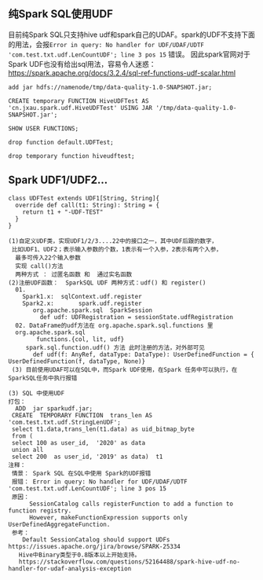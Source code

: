 ## 纯Spark SQL使用UDF
目前纯Spark SQL只支持hive udf和spark自己的UDAF。spark的UDF不支持下面的用法，会报`Error in query: No handler for UDF/UDAF/UDTF 'com.test.txt.udf.LenCountUDF'; line 3 pos 15`
错误。
因此spark官网对于Spark UDF也没有给出sql用法，容易令人迷惑：https://spark.apache.org/docs/3.2.4/sql-ref-functions-udf-scalar.html
```roomsql
add jar hdfs://namenode/tmp/data-quality-1.0-SNAPSHOT.jar;

CREATE temporary FUNCTION HiveUDFTest AS 'cn.jxau.spark.udf.HiveUDFTest' USING JAR '/tmp/data-quality-1.0-SNAPSHOT.jar';

SHOW USER FUNCTIONS;

drop function default.UDFTest;

drop temporary function hiveudftest;
```


## Spark UDF1/UDF2...
```roomsql
class UDFTest extends UDF1[String, String]{
  override def call(t1: String): String = {
    return t1 + "-UDF-TEST"
  }
}
```
```text
(1)自定义UDF类，实现UDF1/2/3....22中的接口之一，其中UDF后跟的数字，
 比如UDF1、UDF2；表示输入参数的个数，1表示有一个入参，2表示有两个入参，
  最多可传入22个输入参数 
  实现 call()方法
  两种方式 ： 过匿名函数 和  通过实名函数
(2)注册UDF函数：  SparkSQL UDF 两种方式：udf() 和 register()   	    
  01.
	Spark1.x:  sqlContext.udf.register
	Spark2.x:       spark.udf.register
	   org.apache.spark.sql  SparkSession
	     def udf: UDFRegistration = sessionState.udfRegistration
  02. DataFrame的udf方法在 org.apache.spark.sql.functions 里
  org.apache.spark.sql
        functions.{col, lit, udf}
     spark.sql.function.udf() 方法 此时注册的方法，对外部可见
	   def udf(f: AnyRef, dataType: DataType): UserDefinedFunction = { UserDefinedFunction(f, dataType, None)}
 (3) 目前使用UDAF可以在SQL中，而Spark UDF使用，在Spark 任务中可以执行，在SparkSQL任务中执行报错
```

```text
(3) SQL 中使用UDF 
打包：
  ADD  jar sparkudf.jar;
 CREATE  TEMPORARY FUNCTION  trans_len AS  'com.test.txt.udf.StringLenUDF';
 select t1.data,trans_len(t1.data) as uid_bitmap_byte
 from (
 select 100 as user_id,  '2020' as data
 union all
 select 200  as user_id, '2019' as data)  t1
注释：
 情景： Spark SQL 在SQL中使用 Spark的UDF报错
 报错： Error in query: No handler for UDF/UDAF/UDTF 'com.test.txt.udf.LenCountUDF'; line 3 pos 15
 原因：
      SessionCatalog calls registerFunction to add a function to function registry. 
	  However, makeFunctionExpression supports only UserDefinedAggregateFunction.
 参考：
    Default SessionCatalog should support UDFs https://issues.apache.org/jira/browse/SPARK-25334
   Hive中Binary类型于0.8版本以上开始支持。
   https://stackoverflow.com/questions/52164488/spark-hive-udf-no-handler-for-udaf-analysis-exception
```

